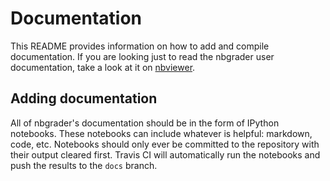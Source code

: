 # Documentation

This README provides information on how to add and compile
documentation. If you are looking just to read the nbgrader user
documentation, take a look at it on
[nbviewer](http://nbviewer.ipython.org/github/jupyter/nbgrader/tree/docs/Index.ipynb).

## Adding documentation

All of nbgrader's documentation should be in the form of IPython
notebooks. These notebooks can include whatever is helpful: markdown,
code, etc. Notebooks should only ever be committed to the repository
with their output cleared first. Travis CI will automatically run
the notebooks and push the results to the `docs` branch.
